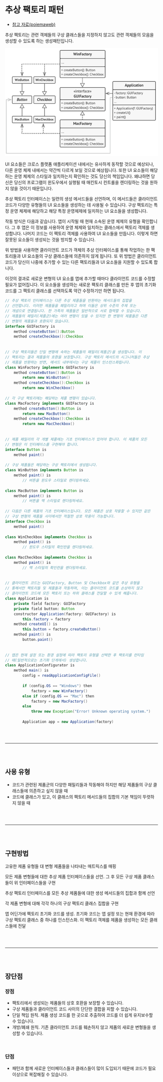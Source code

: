 # 추상 팩토리 패턴

- [참고 자료(poiemaweb)](https://refactoring.guru/ko/design-patterns/abstract-factory)

추상 팩토리는 관련 객체들의 구상 클래스들을 지정하지 않고도 관련 객체들의 모음을 생성할 수 있도록 하는 생성패턴입니다.

![](images/abstract1.png)

UI 요소들은 크로스 플랫폼 애플리케이션 내에서는 유사하게 동작할 것으로 예상되나, 다른 운영 체제 내에서는 약간씩 다르게 보일 것으로 예상됩니다. 또한 UI 요소들이 해당하는 운영 체제의 스타일과 일치하는지 확인하는 것도 당신의 책임입니다. 왜냐하면 당신은 당신의 프로그램이 윈도우에서 실행될 때 매킨토시 컨트롤을 렌더링하는 것을 원하지 않을 것이기 때문입니다.

추상 팩토리 인터페이스는 일련의 생성 메서드들을 선언하며, 이 메서드들은 클라이언트 코드가 다양한 유형들의 UI 요소들을 생성하는 데 사용될 수 있습니다. 구상 팩토리는 특정 운영 체제에 해당하고 해당 특정 운영체제에 일치하는 UI 요소들을 생성합니다.

작동 방식은 다음과 같습니다. 앱이 시작될 때 현재 소속된 운영 체제의 유형을 확인합니다. 그 후 앱은 이 정보를 사용하여 운영 체제와 일치하는 클래스에서 팩토리 객체를 생성합니다. 나머지 코드는 이 팩토리 객체를 사용하여 UI 요소들을 만듭니다. 이렇게 하면 잘못된 요소들이 생성되는 것을 방지할 수 있습니다.

위 방법을 사용하면 클라이언트 코드가 객체의 추상 인터페이스를 통해 작업하는 한 팩토리들과 UI 요소들의 구상 클래스들에 의존하지 않게 됩니다. 또 위 방법은 클라이언트 코드가 당신이 나중에 추가할 수 있는 다른 팩토리들과 UI 요소들을 지원할 수 있도록 합니다.

이것의 결과로 새로운 변형의 UI 요소를 앱에 추가할 때마다 클라이언트 코드를 수정할 필요가 없어집니다. 이 요소들을 생성하는 새로운 팩토리 클래스를 만든 후 앱의 초기화 코드를 그 팩토리 클래스를 선택하도록 약간 수정하기만 하면 됩니다.

```java
// 추상 팩토리 인터페이스는 다른 추상 제품들을 반환하는 메서드들의 집합을
// 선언합니다. 이러한 제품들을 패밀리라고 하며 이들은 상위 수준의 주제 또는
// 개념으로 연결됩니다. 한 가족의 제품들은 일반적으로 서로 협력할 수 있습니다.
// 제품들의 패밀리​(제품군)​에는 여러 변형이 있을 수 있지만 한 변형의 제품들은 다른
// 변형의 제품들과 호환되지 않습니다.
interface GUIFactory is
    method createButton():Button
    method createCheckbox():Checkbox


// 구상 팩토리들은 단일 변형에 속하는 제품들의 패밀리​(제품군)​을 생성합니다. 이
// 팩토리는 결과 제품들의 호환을 보장합니다. 구상 팩토리 메서드의 시그니처들은 추상
// 제품을 반환하는 반면, 메서드 내부에서는 구상 제품이 인스턴스화됩니다.
class WinFactory implements GUIFactory is
    method createButton():Button is
        return new WinButton()
    method createCheckbox():Checkbox is
        return new WinCheckbox()

// 각 구상 팩토리에는 해당하는 제품 변형이 있습니다.
class MacFactory implements GUIFactory is
    method createButton():Button is
        return new MacButton()
    method createCheckbox():Checkbox is
        return new MacCheckbox()


// 제품 패밀리의 각 개별 제품에는 기초 인터페이스가 있어야 합니다. 이 제품의 모든
// 변형은 이 인터페이스를 구현해야 합니다.
interface Button is
    method paint()

// 구상 제품들은 해당하는 구상 팩토리에서 생성됩니다.
class WinButton implements Button is
    method paint() is
        // 버튼을 윈도우 스타일로 렌더링하세요.

class MacButton implements Button is
    method paint() is
        // 버튼을 맥 스타일로 렌더링하세요.

// 다음은 다른 제품의 기초 인터페이스입니다. 모든 제품은 상호 작용할 수 있지만 같은
// 구상 변형의 제품들 사이에서만 적절한 상호 작용이 가능합니다.
interface Checkbox is
    method paint()

class WinCheckbox implements Checkbox is
    method paint() is
        // 윈도우 스타일의 확인란을 렌더링하세요.

class MacCheckbox implements Checkbox is
    method paint() is
        // 맥 스타일의 확인란을 렌더링하세요.


// 클라이언트 코드는 GUIFactory, Button 및 Checkbox와 같은 추상 유형을
// 통해서만 팩토리들 및 제품들과 작동하며, 이는 클라이언트 코드를 손상하지 않고
// 클라이언트 코드에 모든 팩토리 또는 하위 클래스를 전달할 수 있게 해줍니다.
class Application is
    private field factory: GUIFactory
    private field button: Button
    constructor Application(factory: GUIFactory) is
        this.factory = factory
    method createUI() is
        this.button = factory.createButton()
    method paint() is
        button.paint()


// 앱은 현재 설정 또는 환경 설정에 따라 팩토리 유형을 선택한 후 팩토리를 런타임
// 때​(일반적으로는 초기화 단계에서) 생성합니다.
class ApplicationConfigurator is
    method main() is
        config = readApplicationConfigFile()

        if (config.OS == "Windows") then
            factory = new WinFactory()
        else if (config.OS == "Mac") then
            factory = new MacFactory()
        else
            throw new Exception("Error! Unknown operating system.")

        Application app = new Application(factory)
```

<br /><br />

---

<br /><br />

## 사용 유형

- 코드가 관련된 제품군의 다양한 패밀리들과 작동해야 하지만 해당 제품들의 구상 클래스들에 의존하고 싶지 않을 때
- 코드에 클래스가 있고, 이 클래스의 팩토리 메서드들의 집합의 기본 책임이 뚜렷하지 않을 때

<br /><br />

---

<br /><br />

## 구현방법

고유한 제품 유형들 대 변형 제품들을 나타내는 매트릭스를 매핑

모든 제품 변형들에 대한 추상 제품 인터페이스들을 선언. 그 후 모든 구상 제품 클래스들이 위 인터페이스들을 구현

추상 팩토리 인터페이스를 모든 추상 제품들에 대한 생성 메서드들의 집합과 함께 선언

각 제품 변형에 대해 각각 하나의 구상 팩토리 클래스 집합을 구현

앱 어딘가에 팩토리 초기화 코드를 생성. 초기화 코드는 앱 설정 또는 현재 환경에 따라 구상 팩토리 클래스 중 하나를 인스턴스화. 이 팩토리 객체를 제품을 생성하는 모든 클래스들에 전달

<br /><br />

---

<br /><br />

## 장단점

### 장점

- 팩토리에서 생성되는 제품들의 상호 호환을 보장할 수 있습니다.
- 구상 제품들과 클라이언트 코드 사이의 단단한 결합을 피할 수 있습니다.
- 단일 책임 원칙. 제품 생성 코드를 한 곳으로 추출하여 코드를 더 쉽게 유지보수할 수 있습니다.
- 개방/폐쇄 원칙. 기존 클라이언트 코드를 훼손하지 않고 제품의 새로운 변형들을 생성할 수 있습니다.

<br />

### 단점

- 패턴과 함께 새로운 인터페이스들과 클래스들이 많이 도입되기 때문에 코드가 필요 이상으로 복잡해질 수 있습니다.
